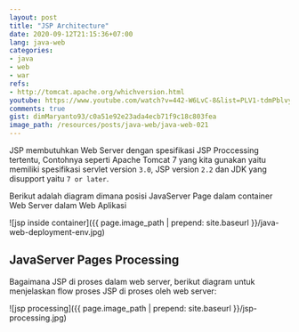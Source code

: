 ```yaml
---
layout: post
title: "JSP Architecture"
date: 2020-09-12T21:15:36+07:00
lang: java-web
categories:
- java
- web
- war
refs: 
- http://tomcat.apache.org/whichversion.html
youtube: https://www.youtube.com/watch?v=442-W6LvC-8&list=PLV1-tdmPblvyaCTcYR9u7k4G24uVDZT0v&index=20
comments: true
gist: dimMaryanto93/c0a51e92e23ada4ecb71f9c18c803fea
image_path: /resources/posts/java-web/java-web-021
---
```


JSP membutuhkan Web Server dengan spesifikasi JSP Proccessing tertentu, Contohnya seperti Apache Tomcat 7 yang kita gunakan yaitu memiliki spesifikasi servlet version `3.0`, JSP version `2.2` dan JDK yang disupport yaitu `7 or later`.

Berikut adalah diagram dimana posisi JavaServer Page dalam container Web Server dalam Web Aplikasi

![jsp inside container]({{ page.image_path | prepend: site.baseurl }}/java-web-deployment-env.jpg)

## JavaServer Pages Processing

Bagaimana JSP di proses dalam web server, berikut diagram untuk menjelaskan flow proses JSP di proses oleh web server:

![jsp processing]({{ page.image_path | prepend: site.baseurl }}/jsp-processing.jpg)